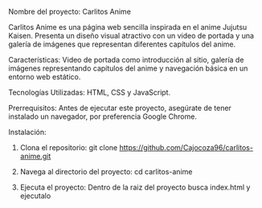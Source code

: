 Nombre del proyecto: Carlitos Anime

Carlitos Anime es una página web sencilla inspirada en el anime Jujutsu Kaisen. Presenta un diseño visual atractivo con un video de portada y una galería de imágenes que representan diferentes capítulos del anime.

Características:
Video de portada como introducción al sitio, galería de imágenes representando capítulos del anime y navegación básica en un entorno web estático.

Tecnologías Utilizadas:
HTML, CSS y JavaScript.

Prerrequisitos:
Antes de ejecutar este proyecto, asegúrate de tener instalado un navegador, por preferencia Google Chrome.

Instalación:
1. Clona el repositorio:
git clone https://github.com/Cajocoza96/carlitos-anime.git         

2. Navega al directorio del proyecto:
cd carlitos-anime

3. Ejecuta el proyecto:
Dentro de la raiz del proyecto busca index.html y ejecutalo 

